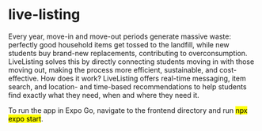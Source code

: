 # live-listing

Every year, move-in and move-out periods generate massive waste: perfectly good household items get tossed to the landfill, while new students buy brand-new replacements, contributing to overconsumption. LiveListing solves this by directly connecting students moving in with those moving out, making the process more efficient, sustainable, and cost-effective. How does it work? LiveListing offers real-time messaging, item search, and location- and time-based recommendations to help students find exactly what they need, when and where they need it. 

To run the app in Expo Go, navigate to the frontend directory and run <mark>npx expo start</mark>.
